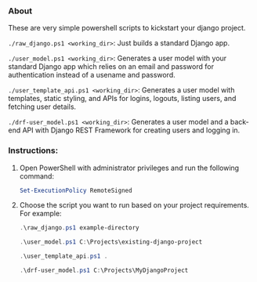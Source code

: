 ### About
These are very simple powershell scripts to kickstart your django project.


`./raw_django.ps1 <working_dir>`: Just builds a standard Django app.

`./user_model.ps1 <working_dir>`: Generates a user model with your standard Django app which relies on an email and password for authentication instead of a usename and password.

`./user_template_api.ps1 <working_dir>`: Generates a user model with templates, static styling, and APIs for logins, logouts, listing users, and fetching user details.
 
`./drf-user_model.ps1 <working_dir>`: Generates a user model and a back-end API with Django REST Framework for creating users and logging in. 


### Instructions:

1. Open PowerShell with administrator privileges and run the following command:
     ```powershell
     Set-ExecutionPolicy RemoteSigned
     ```

2. Choose the script you want to run based on your project requirements. For example:
     ```powershell
     .\raw_django.ps1 example-directory
     ```
     ```powershell
     .\user_model.ps1 C:\Projects\existing-django-project
     ```
     ```powershell
     .\user_template_api.ps1 .
     ```
     ```powershell
     .\drf-user_model.ps1 C:\Projects\MyDjangoProject
     ```